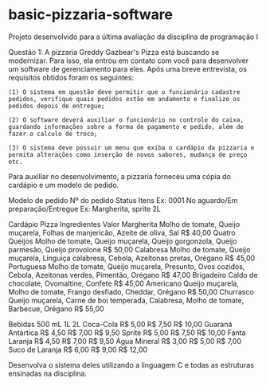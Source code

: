 # basic-pizzaria-software
Projeto desenvolvido para a última avaliação da disciplina de programação I

Questão 1: A pizzaria Greddy Gazbear's Pizza está buscando se modernizar. Para isso, ela entrou em contato com você para desenvolver um software de gerenciamento para eles. Após uma breve entrevista, os requisitos obtidos foram os seguintes:

    (1) O sistema em questão deve permitir que o funcionário cadastre pedidos, verifique quais pedidos estão em andamento e finalize os pedidos depois de entregue;

    (2) O software deverá auxiliar o funcionário no controle do caixa, guardando informações sobre a forma de pagamento e pedido, além de fazer o calculo de troco;

    (3) O sistema deve possuir um menu que exiba o cardápio da pizzaria e permita alterações como inserção de novos sabores, mudança de preço etc.

Para auxiliar no desenvolvimento, a pizzaria forneceu uma cópia do cardápio e um modelo de pedido. 

Modelo de pedido
Nº do pedido
Status
Itens
Ex: 0001
No aguardo/Em preparação/Entregue
Ex: Margherita, sprite 2L

Cardápio
Pizza
Ingredientes
Valor
Margherita
Molho de tomate, Queijo muçarela, Folhas de manjericão, Azeite de oliva, Sal
R$ 40,00
Quatro Queijos
Molho de tomate, Queijo muçarela, Queijo gorgonzola, Queijo parmesão, Queijo provolone
R$ 50,00
Calabresa
Molho de tomate, Queijo muçarela, Linguiça calabresa, Cebola, Azeitonas pretas, Orégano
R$ 45,00
Portuguesa
Molho de tomate, Queijo muçarela, Presunto, Ovos cozidos, Cebola, Azeitonas verdes, Pimentão, Orégano
R$ 47,00
Brigadeiro
Caldo de chocolate, Ovomaltine, Confete
R$ 45,00
Americano
Queijo muçarela, Molho de tomate, Frango desfiado, Cheddar, Orégano
R$ 50,00
Churrasco
Queijo muçarela, Carne de boi temperada, Calabresa, Molho de tomate, Barbecue, Orégano
R$ 55,00

Bebidas
500 mL
1L
2L
Coca-Cola
R$ 5,00
R$ 7,50
R$ 10,00
Guaraná Antártica
R$ 4,50
R$ 7,00
R$ 9,50
Sprite
R$ 5,00
R$ 7,50
R$ 10,00
Fanta Laranja
R$ 4,50
R$ 7,00
R$ 9,50
Água Mineral
R$ 3,00
R$ 5,00
R$ 7,00
Suco de Laranja
R$ 6,00
R$ 9,00
R$ 12,00

Desenvolva o sistema deles utilizando a linguagem C e todas as estruturas ensinadas na disciplina.
